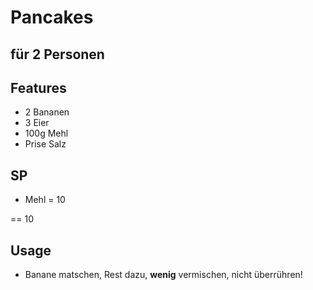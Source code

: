 # Pancakes
## für 2 Personen

## Features

- 2 Bananen
- 3 Eier
- 100g Mehl
- Prise Salz

## SP
- Mehl = 10

== 10

## Usage
- Banane matschen, Rest dazu, **wenig** vermischen, nicht überrühren!
